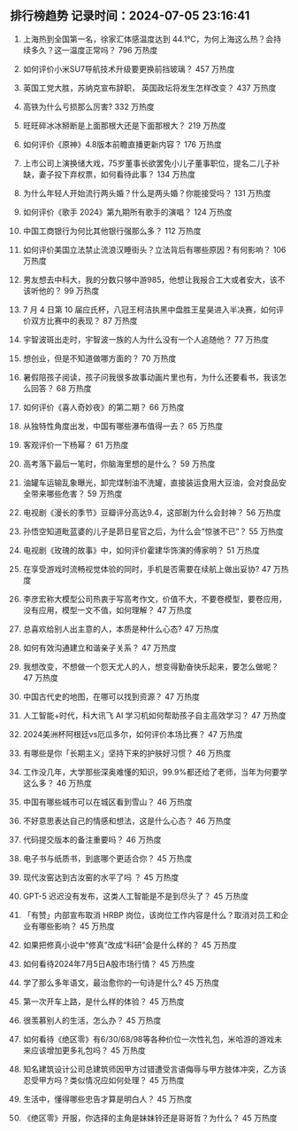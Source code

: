 
## 排行榜趋势 记录时间：2024-07-05 23:16:41
  
  1. 上海热到全国第一名，徐家汇体感温度达到 44.1℃，为何上海这么热？会持续多久？这一温度正常吗？ 796 万热度
    
  2. 如何评价小米SU7导航技术升级要更换前挡玻璃？ 457 万热度
    
  3. 英国工党大胜，苏纳克宣布辞职， 英国政坛将发生怎样改变？ 437 万热度
    
  4. 高铁为什么亏损那么厉害? 332 万热度
    
  5. 旺旺碎冰冰掰断是上面那根大还是下面那根大？ 219 万热度
    
  6. 如何评价《原神》4.8版本前瞻直播更新内容？ 176 万热度
    
  7. 上市公司上演换储大戏，75岁董事长欲罢免小儿子董事职位，提名二儿子补缺，妻子投下弃权票，如何看待此事？ 134 万热度
    
  8. 为什么年轻人开始流行两头婚？什么是两头婚？你能接受吗？ 131 万热度
    
  9. 如何评价《歌手 2024》第九期所有歌手的演唱？ 124 万热度
    
  10. 中国工商银行为何比其他银行强那么多？ 112 万热度
    
  11. 如何评价美国立法禁止流浪汉睡街头？立法背后有哪些原因？有何影响？ 106 万热度
    
  12. 男友想去中科大，我的分数只够中游985，他想让我报合工大或者安大，该不该听他的？ 99 万热度
    
  13. 7 月 4 日第 10 届应氏杯，八冠王柯洁执黑中盘胜王星昊进入半决赛，如何评价双方比赛中的表现？ 87 万热度
    
  14. 宇智波斑出走时，宇智波一族的人为什么没有一个人追随他？ 77 万热度
    
  15. 想创业，但是不知道做哪方面的？ 70 万热度
    
  16. 暑假陪孩子阅读，孩子问我很多故事动画片里也有，为什么还要看书，我该怎么回答？ 68 万热度
    
  17. 如何评价《喜人奇妙夜》的第二期？ 66 万热度
    
  18. 从独特性角度出发，中国有哪些瀑布值得一去？ 65 万热度
    
  19. 客观评价一下杨幂？ 61 万热度
    
  20. 高考落下最后一笔时，你脑海里想的是什么？ 59 万热度
    
  21. 油罐车运输乱象曝光，卸完煤制油不洗罐，直接装运食用大豆油，会对食品安全带来哪些危害？ 59 万热度
    
  22. 电视剧《漫长的季节》豆瓣评分高达9.4，这部剧为什么会封神？ 56 万热度
    
  23. 孙悟空知道毗蓝婆的儿子是昴日星官之后，为什么会“惊骇不已”？ 55 万热度
    
  24. 电视剧《玫瑰的故事》中，如何评价霍建华饰演的傅家明？ 51 万热度
    
  25. 在享受游戏时流畅视觉体验的同时，手机是否需要在续航上做出妥协? 47 万热度
    
  26. 李彦宏称大模型公司热衷于写高考作文，价值不大，不要卷模型，要卷应用，没有应用，模型一文不值，如何理解？ 47 万热度
    
  27. 总喜欢给别人出主意的人，本质是种什么心态? 47 万热度
    
  28. 如何有效沟通建立和谐亲子关系？ 47 万热度
    
  29. 我想改变，不想做一个怨天尤人的人，想变得勤奋快乐起来，要怎么做呢？ 47 万热度
    
  30. 中国古代史的地图，在哪可以找到资源？ 47 万热度
    
  31. 人工智能+时代，科大讯飞 AI 学习机如何帮助孩子自主高效学习？ 47 万热度
    
  32. 2024美洲杯阿根廷vs厄瓜多尔，如何评价本场比赛？ 47 万热度
    
  33. 有哪些是你「长期主义」坚持下来的护肤好习惯？ 46 万热度
    
  34. 工作没几年，大学那些深奥难懂的知识，99.9%都还给了老师，当年为何要学这么多？ 46 万热度
    
  35. 中国有哪些城市可以在城区看到雪山？ 46 万热度
    
  36. 不好意思表达自己的情感和想法，这是什么心态？ 46 万热度
    
  37. 代码提交版本的备注重要吗？ 46 万热度
    
  38. 电子书与纸质书，到底哪个更适合你？ 45 万热度
    
  39. 现代汝窑达到古汝窑的水平了吗 ？ 45 万热度
    
  40. GPT-5 迟迟没有发布，这类人工智能是不是到尽头了？ 45 万热度
    
  41. 「有赞」内部宣布取消 HRBP 岗位，该岗位工作内容是什么？取消对员工和企业有哪些影响？ 45 万热度
    
  42. 如果把修真小说中“修真”改成“科研”会是什么样的？ 45 万热度
    
  43. 如何看待2024年7月5日A股市场行情？ 45 万热度
    
  44. 学了那么多年语文，最治愈你的一句诗是什么? 45 万热度
    
  45. 第一次开车上路，是什么样的体验？ 45 万热度
    
  46. 很羡慕别人的生活，怎么办？ 45 万热度
    
  47. 如何看待《绝区零》有6/30/68/98等各种价位一次性礼包，米哈游的游戏未来应该增加更多礼包吗？ 45 万热度
    
  48. 知名建筑设计公司总建筑师因甲方过错遭受言语侮辱与甲方肢体冲突，乙方该忍受甲方吗？类似情况应如何处理？ 45 万热度
    
  49. 生活中，懂得哪些忠告才算是明白人？ 45 万热度
    
  50. 《绝区零》开服，你选择的主角是妹妹铃还是哥哥哲？为什么？ 45 万热度
    